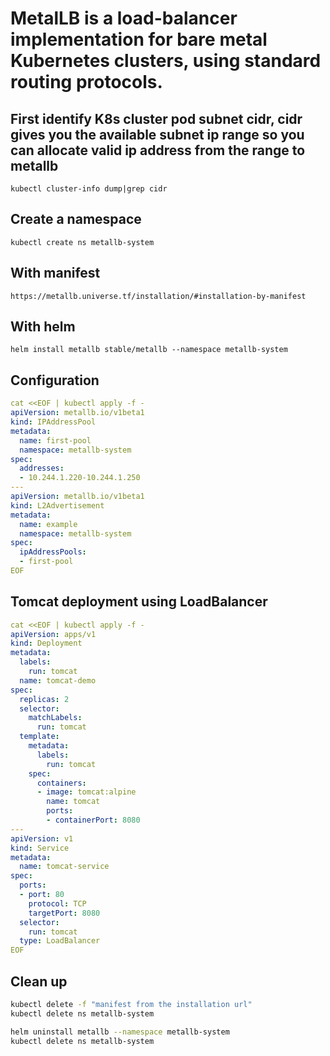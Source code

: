 # MetalLB is a load-balancer implementation for bare metal Kubernetes clusters, using standard routing protocols.

## First identify K8s cluster pod subnet cidr, cidr gives you the available subnet ip range so you can allocate valid ip address from the range to metallb
```kubectl cluster-info dump|grep cidr```
## Create a namespace
```kubectl create ns metallb-system```
## With manifest
```https://metallb.universe.tf/installation/#installation-by-manifest```
## With helm
```helm install metallb stable/metallb --namespace metallb-system```
## Configuration
```yaml
cat <<EOF | kubectl apply -f -
apiVersion: metallb.io/v1beta1
kind: IPAddressPool
metadata:
  name: first-pool
  namespace: metallb-system
spec:
  addresses:
  - 10.244.1.220-10.244.1.250
---
apiVersion: metallb.io/v1beta1
kind: L2Advertisement
metadata:
  name: example
  namespace: metallb-system
spec:
  ipAddressPools:
  - first-pool
EOF
```
## Tomcat deployment using LoadBalancer
```yaml
cat <<EOF | kubectl apply -f -
apiVersion: apps/v1
kind: Deployment
metadata:
  labels:
    run: tomcat
  name: tomcat-demo
spec:
  replicas: 2
  selector:
    matchLabels:
      run: tomcat
  template:
    metadata:
      labels:
        run: tomcat
    spec:
      containers:
      - image: tomcat:alpine
        name: tomcat
        ports:
        - containerPort: 8080
---
apiVersion: v1
kind: Service
metadata:
  name: tomcat-service
spec:
  ports:
  - port: 80
    protocol: TCP
    targetPort: 8080
  selector:
    run: tomcat
  type: LoadBalancer
EOF
```

## Clean up
```bash
kubectl delete -f "manifest from the installation url"
kubectl delete ns metallb-system
```
```bash
helm uninstall metallb --namespace metallb-system
kubectl delete ns metallb-system
```
